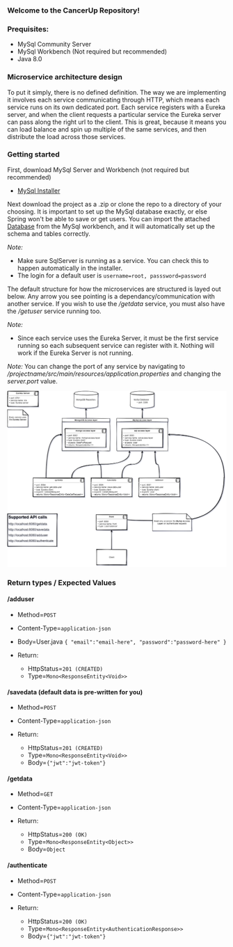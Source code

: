 
### Welcome to the CancerUp Repository!

### Prequisites:
- MySql Community Server
- MySql Workbench (Not required but recommended)
- Java 8.0


### Microservice architecture design
To put it simply, there is no defined definition. 
The way we are implementing it involves each service communicating through HTTP, which means each service runs on its own dedicated port.
Each service registers with a Eureka server, and when the client requests a particular service the Eureka server can pass along the right url to the client.
This is great, because it means you can load balance and spin up multiple of the same services, and then distribute the load across those services.

### Getting started
First, download MySql Server and Workbench (not required but recommended)
- [MySql Installer](https://dev.mysql.com/downloads/installer/)

Next download the project as a .zip or clone the repo to a directory of your choosing.
It is important to set up the MySql database exactly, or else Spring won't be able to save or get users.
You can import the attached [Database](test-database.sql) from the MySql workbench, and it will automatically set up the schema and tables correctly.

*Note:*
- Make sure SqlServer is running as a service. You can check this to happen automatically in the installer.
- The login for a default user is `username=root, passsword=password`

The default structure for how the microservices are structured is layed out below. Any arrow you see pointing is a dependancy/communication with another service.
If you wish to use the */getdata* service, you must also have the */getuser* service running too.

*Note:*
- Since each service uses the Eureka Server, it must be the first service running so each subsequent service can register with it. Nothing will work if the Eureka Server is not running.

*Note:* You can change the port of any service by navigating to */projectname/src/main/resources/application.properties* and changing the *server.port* value.


![Architecture](MicroServiceArch.png)


### Return types / Expected Values
#### /adduser
- Method=`POST`
- Content-Type=`application-json`
- Body=User.java
`{
  "email":"email-here",
  "password":"password-here"
  }`

- Return:
    - HttpStatus=`201 (CREATED)`
    - Type=`Mono<ResponseEntity<Void>>`

#### /savedata (default data is pre-written for you)
- Method=`POST`
- Content-Type=`application-json`
  
- Return:
    - HttpStatus=`201 (CREATED)`
    - Type=`Mono<ResponseEntity<Void>>`
    - Body=`{"jwt":"jwt-token"}`

#### /getdata
- Method=`GET`
- Content-Type=`application-json`
  
- Return:
    - HttpStatus=`200 (OK)`
    - Type=`Mono<ResponseEntity<Object>>`
    - Body=`Object`

#### /authenticate
- Method=`POST`
- Content-Type=`application-json`

- Return:
  - HttpStatus=`200 (OK)`
  - Type=`Mono<ResponseEntity<AuthenticationResponse>>`
  - Body=`{"jwt":"jwt-token"}`
